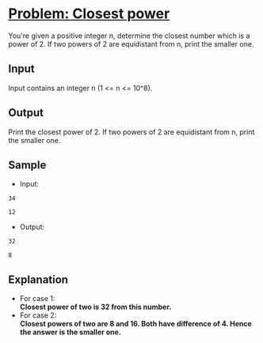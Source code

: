# [Problem: Closest power](https://my.newtonschool.co/playground/code/qe73agabfthv)

You're given a positive integer n, determine the closest number which is a power of 2. If two powers of 2 are equidistant from n, print the smaller one. 

## Input

Input contains an integer n (1 <= n <= 10^8).

## Output

Print the closest power of 2. If two powers of 2 are equidistant from n, print the smaller one.

## Sample

- Input:
```
34

12
```

- Output:
```
32

8
```

## Explanation

- For case 1: <br> **Closest power of two is 32 from this number.** <br>
- For case 2: <br> **Closest powers of two are 8 and 16. Both have difference of 4. Hence the answer is the smaller one.** <br>
